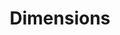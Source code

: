 ---
bigquery: https://console.cloud.google.com/bigquery?p=covid-19-dimensions-ai&page=table&d=data&t=publications
contributors: Digital Science, https://www.digital-science.com/
cost: Free for personal, non-commercial use.
description: Dimensions contains more than 100 million publications, ranging from
  articles published in scholarly journals, books and book chapters, to preprints
  and conference proceedings. All publications are contextualized with linked data
  sets, funding, publications, patents, clinical trials, and policy documents. You
  can also view associated categories, funders, institutions, and researcher profiles.
documentation: https://docs.dimensions.ai/bigquery/index.html
last_edit: 04/10/2022, 05:50:31
location: https://www.dimensions.ai/products/free/
maintained_by: Digital Science, https://www.digital-science.com/
schema_fields:
- funding_cad
- license
- family_members_ids
- citations
- supporting_grant_ids
- grant_number
- acronym
- research_org_cities
- funding_amount
- funding_aud
- pages
- research_org_state_codes
- associated_grant_ids
- funding_currency
- linkout
- filing_year
- mesh_headings
- date_imported_gbq
- editors
- funding_cny
- title
- acronyms
- subtitles
- funding_jpy
- repository_id
- arxiv_id
- category_icrp_cso
- journal_lists
- ipcr
- funding_usd
- cpc
- concepts
- category_bra
- funding_nzd
- volume
- date_inserted
- repository_url
- date_print
- funder_orgs
- journal
- conditions
- address
- publication_year
- assignee_orgs
- open_access_categories_v2
- funder_org
- associated_publication_pmid
- associated_publication_doi
- reference_ids
- doi
- end_date
- repository_name
- research_orgs
- date_normal
- original_abstract
- filing_date
- current_assignee_countries
- brief_title
- researcher_ids
- funder_countries
- citation_string
- authors
- date_modified
- granted_date
- proceedings_title
- expiration_date
- funder_org_state_codes
- altmetrics
- metrics
- relationships
- research_org_country_names
- funding_eur
- labels
- original_assignee_countries
- gender
- types
- book_series_title
- current_assignee
- book_title
- mesh_terms
- research_org_countries
- resulting_publication_ids
- category_hrcs_rac
- category_icrp_ct
- established
- legal_events
- legal_status
- application_number
- id
- email_address
- language
- family_count
- created_date
- foa_number
- publication_ids
- original_assignee_orgs
- end_year
- granted_year
- research_org_state_names
- funder_org_countries
- funder_org_cities
- status
- jurisdiction
- links
- date_online
- publication_date
- source_id
- parent_id
- filing_status
- priority_year
- pmcid
- investigators
- associated_publication_id
- kind
- resulting_publication_doi
- embargo_date
- funding_chf
- wikipedia_url
- inventor_names
- date
- start_date
- publisher
- funding_details
- original_title
- funding_gbp
- isbn
- citations_count
- acknowledgements
- clinical_trial_ids
- associated_publication_arxiv_id
- type
- phase
- issue
- category_rcdc
- name
- funder_org_acronyms
- current_assignee_orgs
- conference
- year
- research_org_city_names
- category_hra
- aliases
- external_ids
- original_assignee
- interventions
- category_hrcs_hc
- category_sdg
- priority_date
- description
- patent_ids
- abstract
- registry
- expiration_year
- start_year
- open_access_categories
- categories
- family_id
- active_years
- category_for
- assignee_countries
- category_uoa
- cited_by_ids
- organisation_details
- eisbn
- pmid
shortname: dimensions
tags:
- scholarly literature
- patents
- funding
- clinical trials
- academic profiles
terms_of_use: 'Use of both the Dimensions COVID-19 dataset and full Dimensions dataset
  are subject to the Dimensions Terms of use: https://www.dimensions.ai/policies-terms-legal '
title: Dimensions
uuid: dcff88bd-fe6b-4fdb-8159-809bf9d7bc1c
---